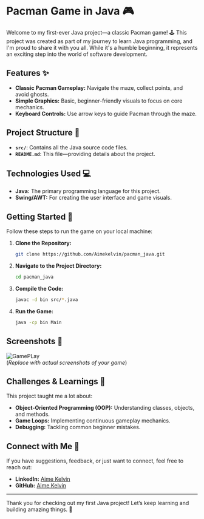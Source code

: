 # Pacman Game in Java 🎮

Welcome to my first-ever Java project—a classic Pacman game! 🕹️ This project was created as part of my journey to learn Java programming, and I'm proud to share it with you all. While it's a humble beginning, it represents an exciting step into the world of software development. 

## Features ✨
- **Classic Pacman Gameplay:** Navigate the maze, collect points, and avoid ghosts.
- **Simple Graphics:** Basic, beginner-friendly visuals to focus on core mechanics.
- **Keyboard Controls:** Use arrow keys to guide Pacman through the maze.

## Project Structure 📂
- **`src/`**: Contains all the Java source code files.
- **`README.md`**: This file—providing details about the project.

## Technologies Used 💻
- **Java:** The primary programming language for this project.
- **Swing/AWT:** For creating the user interface and game visuals.

## Getting Started 🚀

Follow these steps to run the game on your local machine:

1. **Clone the Repository:**
   ```bash
   git clone https://github.com/Aimekelvin/pacman_java.git
   ```

2. **Navigate to the Project Directory:**
   ```bash
   cd pacman_java
   ```

3. **Compile the Code:**
   ```bash
   javac -d bin src/*.java
   ```

4. **Run the Game:**
   ```bash
   java -cp bin Main
   ```

## Screenshots 📸
![GamePLay](https://i.pinimg.com/236x/1b/3f/8e/1b3f8e4f0f9d926aeaaa8b62413139de.jpg)  
(*Replace with actual screenshots of your game*)

## Challenges & Learnings 🧠
This project taught me a lot about:
- **Object-Oriented Programming (OOP):** Understanding classes, objects, and methods.
- **Game Loops:** Implementing continuous gameplay mechanics.
- **Debugging:** Tackling common beginner mistakes.


## Connect with Me 🤝
If you have suggestions, feedback, or just want to connect, feel free to reach out:
- **LinkedIn:** [Aime Kelvin](https://www.linkedin.com/in/aimekelvin)  
- **GitHub:** [Aime Kelvin](https://github.com/Aimekelvin)

---
Thank you for checking out my first Java project! Let’s keep learning and building amazing things. 🚀
